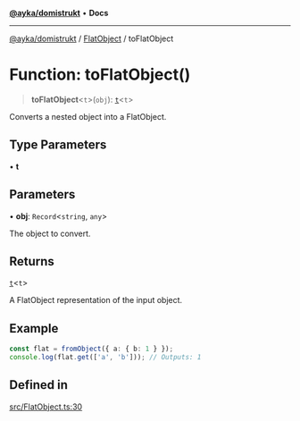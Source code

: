 [**@ayka/domistrukt**](../../../README.md) • **Docs**

***

[@ayka/domistrukt](../../../globals.md) / [FlatObject](../README.md) / toFlatObject

# Function: toFlatObject()

> **toFlatObject**\<`t`\>(`obj`): [`t`](../classes/t.md)\<`t`\>

Converts a nested object into a FlatObject.

## Type Parameters

• **t**

## Parameters

• **obj**: `Record`\<`string`, `any`\>

The object to convert.

## Returns

[`t`](../classes/t.md)\<`t`\>

A FlatObject representation of the input object.

## Example

```ts
const flat = fromObject({ a: { b: 1 } });
console.log(flat.get(['a', 'b'])); // Outputs: 1
```

## Defined in

[src/FlatObject.ts:30](https://github.com/AndreyMork/domistrukt/blob/afa9cf17027abfba6baa33ec45e8c09e6e425aa7/src/FlatObject.ts#L30)
